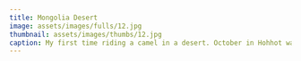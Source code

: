 ```yaml
---
title: Mongolia Desert
image: assets/images/fulls/12.jpg
thumbnail: assets/images/thumbs/12.jpg
caption: My first time riding a camel in a desert. October in Hohhot was freezing, still, the trip was  nice to have some friends around.
---
```

